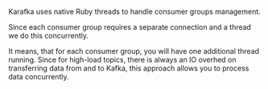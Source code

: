 Karafka uses native Ruby threads to handle consumer groups management.

Since each consumer group requires a separate connection and a thread we do this concurrently.

It means, that for each consumer group, you will have one additional thread running. Since for high-load topics, there is always an IO overhed on transferring data from and to Kafka, this approach allows you to process data concurrently.
